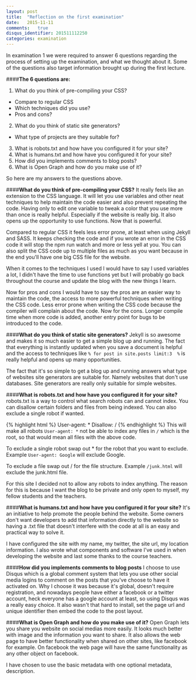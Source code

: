 ```yaml
---
layout: post
title:  "Reflection on the first examination"
date:   2015-11-11
comments:   true
disqus_identifier: 201511112250
categories: examination
---
```

In examination 1 we were required to answer 6 questions regarding the process of setting up the examination, and what
we thought about it. Some of the questions also target information brought up during the first lecture.

####**The 6 questions are:**
1. What do you think of pre-compiling your CSS?
 * Compare to regular CSS
 * Which techniques did you use?
 * Pros and cons?
2. What do you think of static site generators?
 * What type of projects are they suitable for?
3. What is robots.txt and how have you configured it for your site?
4. What is humans.txt and how have you configured it for your site?
5. How did you implements comments to blog posts?
6. What is Open Graph and how do you make use of it?

So here are my answers to the questions above.

####**What do you think of pre-compiling your CSS?**
It really feels like an extension to the CSS language. It will let you use variables and other neat techniques to help
maintain the code easier and also prevent repeating the code. Having only to edit one variable to tweak a color that
you use more than once is really helpful. Especially if the website is really big. It also opens up the opportunity
to use functions. Now that is powerful.

Compared to regular CSS it feels less error prone, at least when using Jekyll and SASS. It keeps checking the code
and if you wrote an error in the CSS code it will stop the npm run watch and more or less yell at you. You can also
split the CSS code up to multiple files as much as you want because in the end you'll have one big CSS file for the
website.

When it comes to the techniques I used I would have to say I used variables a lot, I didn't have the time to use
functions yet but I will probably go back throughout the course and update the blog with the new things I learn.

Now for pros and cons I would have to say the pros are an easier way to maintain the code, the access to more powerful
techniques when writing the CSS code. Less error prone when writing the CSS code because the compiler will complain
about the code. Now for the cons. Longer compile time when more code is added, another entry point for bugs to be
introduced to the code.

####**What do you think of static site generators?**
Jekyll is so awesome and makes it so much easier to get a simple blog up and running. The fact that everything is
instantly updated when you save a document is helpful and the access to techniques like `% for post in site.posts limit:3  %`
is really helpful and opens up many opportunities.

The fact that it's so simple to get a blog up and running answers what type of websites site generators are suitable for.
Namely websites that don't use databases. Site generators are really only suitable for simple websites.

####**What is robots.txt and how have you configured it for your site?**
robots.txt is a way to control what search robots can and cannot index. You can disallow certain folders and files
from being indexed. You can also exclude a single robot if wanted.

{% highlight html %}
User-agent: *
Disallow: /
{% endhighlight %}
This will make all robots `User-agent: *` not be able to index any files in `/` which is the root, so that would mean
all files with the above code.

To exclude a single robot swap out * for the robot that you want to exclude. Example `User-agent: Google` will
exclude Google.

To exclude a file swap out / for the file structure. Example `/junk.html` will exclude the junk.html file.

For this site I decided not to allow any robots to index anything. The reason for this is because I want the blog
to be private and only open to myself, my fellow students and the teachers.

####**What is humans.txt and how have you configured it for your site?**
It's an initiative to help promote the people behind the website. Some owners don't want developers to add that
information directly to the website so having a .txt file that doesn't interfere with the code at all is an easy
and practical way to solve it.

I have configured the site with my name, my twitter, the site url, my location information.
I also wrote what components and software I've used in when developing the website and last some thanks to the
course teachers.

####**How did you implements comments to blog posts**
I choose to use Disqus which is a global comment system that lets you use other social media logins to comment on
the posts that you've choose to have it activated on. Why I choose it was because it's global, doesn't require
registration, and nowadays people have either a facebook or a twitter account, heck everyone has a google account
at least, so using Disqus was a really easy choice. It also wasn't that hard to install, set the page url and unique
identifier then embed the code to the post layout.

####**What is Open Graph and how do you make use of it?**
Open Graph lets you share you website on social medias more easily. It looks much better with image and the information
you want to share. It also allows the web page to have better functionality when shared on other sites, like facebook
for example. On facebook the web page will have the same functionality as any other object on facebook.

I have chosen to use the basic metadata with one optional metadata, description.

